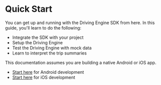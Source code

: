 # Quick Start

You can get up and running with the Driving Engine SDK from here. In this guide, you'll learn to do the following:

* Integrate the SDK with your project
* Setup the Driving Engine
* Test the Driving Engine with mock data
* Learn to interpret the trip summaries

This documentation assumes you are building a native Android or iOS app. 

* [Start here](integrate-the-library/Android.md) for Android development
* [Start here](integrate-the-library/iOS.md) for iOS development
